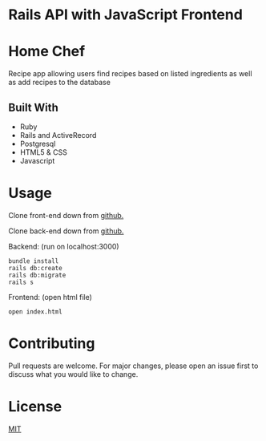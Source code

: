# Rails API with JavaScript Frontend

# Home Chef 
Recipe app allowing users find recipes based on listed ingredients as well as add recipes to the database

## Built With
- Ruby
- Rails and ActiveRecord
- Postgresql
- HTML5 & CSS
- Javascript

# Usage
Clone front-end down from <a href="https://github.com/Bri8102/Home-Chef-Frontend">github.</a>

Clone back-end down from <a href="https://github.com/Bri8102/Home-Chef-Backend">github.</a>

Backend: (run on localhost:3000)

```
bundle install
rails db:create
rails db:migrate
rails s
```


Frontend: (open html file)

```
open index.html
```
# Contributing
Pull requests are welcome. For major changes, please open an issue first to discuss what you would like to change.

# License
<a href="https://choosealicense.com/licenses/mit/">MIT</a>

